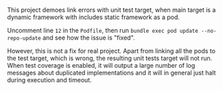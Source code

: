This project demoes link errors with unit test target, when main target is a dynamic framework with includes static framework as a pod.

Uncomment line `12` in the `Podfile`, then run `bundle exec pod update --no-repo-update` and see how the issue is "fixed".

However, this is not a fix for real project. Apart from linking all the pods to the test target, which is wrong, the resulting unit tests target will not run. When test coverage is enabled, it will output a large number of log messages about duplicated implementations and it will in general just halt during execution and timeout.
